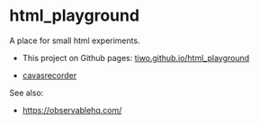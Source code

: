 # html_playground

A place for small html experiments.

* This project on Github pages: [tiwo.github.io/html_playground](https://tiwo.github.io/html_playground)

* [cavasrecorder](https://tiwo.github.io/html_playground/canvasrecorder/)

See also:
*  https://observablehq.com/